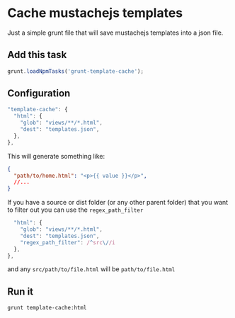 # Cache mustachejs templates

Just a simple grunt file that will save mustachejs templates into a json file.

## Add this task

```js
grunt.loadNpmTasks('grunt-template-cache');
```

## Configuration

```js
"template-cache": {
  "html": {
    "glob": "views/**/*.html",
    "dest": "templates.json",
  },
},
```

This will generate something like:

```json
{
  "path/to/home.html": "<p>{{ value }}</p>",
  //...
}
```

If you have a source or dist folder (or any other parent folder) that you want
to filter out you can use the `regex_path_filter`

```js
  "html": {
    "glob": "views/**/*.html",
    "dest": "templates.json",
    "regex_path_filter": /^src\//i
  },
},
```

and any `src/path/to/file.html` will be  `path/to/file.html`

## Run it

```sh
grunt template-cache:html
```


